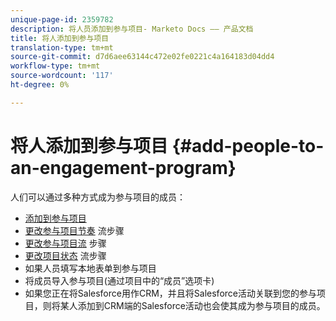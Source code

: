 ```yaml
---
unique-page-id: 2359782
description: 将人员添加到参与项目- Marketo Docs —— 产品文档
title: 将人添加到参与项目
translation-type: tm+mt
source-git-commit: d7d6aee63144c472e02fe0221c4a164183d04dd4
workflow-type: tm+mt
source-wordcount: '117'
ht-degree: 0%

---
```



# 将人添加到参与项目 {#add-people-to-an-engagement-program}

人们可以通过多种方式成为参与项目的成员：

* [添加到参与项目](../../../../product-docs/core-marketo-concepts/smart-campaigns/program-flow-actions/add-to-engagement-program.md)
* [更改参与项目节奏](../../../../product-docs/core-marketo-concepts/smart-campaigns/program-flow-actions/change-engagement-program-cadence.md) 流步骤
* [更改参与项目流](../../../../product-docs/core-marketo-concepts/smart-campaigns/program-flow-actions/change-engagement-program-stream.md) 步骤
* [更改项目状态](../../../../product-docs/core-marketo-concepts/smart-campaigns/program-flow-actions/change-program-status.md) 流步骤
* 如果人员填写本地表单到参与项目
* 将成员导入参与项目(通过项目中的“成员”选项卡)
* 如果您正在将Salesforce用作CRM，并且将Salesforce活动关联到您的参与项目，则将某人添加到CRM端的Salesforce活动也会使其成为参与项目的成员。

